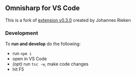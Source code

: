 ## Omnisharp for VS Code

This is a fork of [extension v0.3.0](https://marketplace.visualstudio.com/items?itemName=jrieken.vscode-omnisharp) created by Johannes Rieken

### Development

To **run and develop** do the following:

* run `npm i`
* open in VS Code
* *(opt)* run `tsc -w`, make code changes
* hit F5

